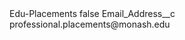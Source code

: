 <?xml version="1.0" encoding="UTF-8"?>
<CustomMetadata xmlns="http://soap.sforce.com/2006/04/metadata" xmlns:xsi="http://www.w3.org/2001/XMLSchema-instance" xmlns:xsd="http://www.w3.org/2001/XMLSchema">
    <label>Edu-Placements</label>
    <protected>false</protected>
    <values>
        <field>Email_Address__c</field>
        <value xsi:type="xsd:string">professional.placements@monash.edu</value>
    </values>
</CustomMetadata>
